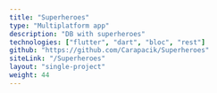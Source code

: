```yaml
---
title: "Superheroes"
type: "Multiplatform app"
description: "DB with superheroes"
technologies: ["flutter", "dart", "bloc", "rest"]
github: "https://github.com/Carapacik/Superheroes"
siteLink: "/Superheroes"
layout: "single-project"
weight: 44
---
```

